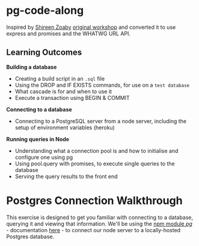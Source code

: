# pg-code-along

Inspired by [Shireen Zoaby](https://github.com/shiryz) [original workshop](https://github.com/foundersandcoders/pg-walkthrough) and converted it to use express and promises and the WHATWG URL API.

## Learning Outcomes

**Building a database**
- Creating a build script in an `.sql` file
- Using the DROP and IF EXISTS commands, for use on a `test database`
- What cascade is for and when to use it
- Execute a transaction using BEGIN & COMMIT

**Connecting to a database**
- Connecting to a PostgreSQL server from a node server, including the setup of environment variables (heroku)

**Running queries in Node**
- Understanding what a connection pool is and how to initialise and configure one using pg
- Using pool.query with promises, to execute single queries to the database
- Serving the query results to the front end


# Postgres Connection Walkthrough

This exercise is designed to get you familiar with connecting to a database, querying it and viewing that information.
We'll be using the [npm module *pg*](https://www.npmjs.com/package/pg) - documentation [here](https://node-postgres.com/) - to connect our node server to a locally-hosted Postgres database.
